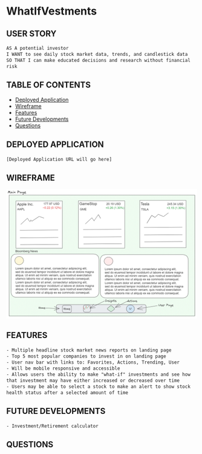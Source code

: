 # WhatIfVestments

## USER STORY
    AS A potential investor
    I WANT to see daily stock market data, trends, and candlestick data
    SO THAT I can make educated decisions and research without financial risk

## TABLE OF CONTENTS
- [Deployed Application](#deployed-application)
- [Wireframe](#wireframe)
- [Features](#features)
- [Future Developments](#future-developments)
- [Questions](#questions)

## DEPLOYED APPLICATION
    [Deployed Application URL will go here]

## WIREFRAME
![MainPage](./src/main/resources/static/images/MainPageWireFrame.PNG "Main Page Wireframe")

## FEATURES
    - Multiple headline stock market news reports on landing page
    - Top 5 most popular companies to invest in on landing page
    - User nav bar with links to: Favorites, Actions, Trending, User
    - Will be mobile responsive and accessible
    - Allows users the ability to make "what-if" investments and see how that investment may have either increased or decreased over time
    - Users may be able to select a stock to make an alert to show stock health status after a selected amount of time

## FUTURE DEVELOPMENTS
    - Investment/Retirement calculator

## QUESTIONS